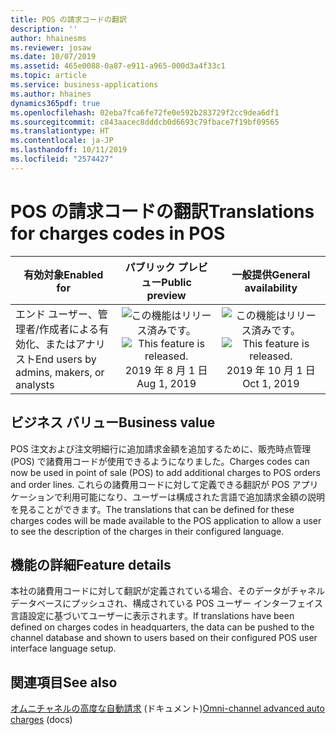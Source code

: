 ```yaml
---
title: POS の請求コードの翻訳
description: ''
author: hhainesms
ms.reviewer: josaw
ms.date: 10/07/2019
ms.assetid: 465e0088-0a87-e911-a965-000d3a4f33c1
ms.topic: article
ms.service: business-applications
ms.author: hhaines
dynamics365pdf: true
ms.openlocfilehash: 02eba7fca6fe72fe0e592b283729f2cc9dea6df1
ms.sourcegitcommit: c843aacec8dddcb0d6693c79fbace7f19bf09565
ms.translationtype: HT
ms.contentlocale: ja-JP
ms.lasthandoff: 10/11/2019
ms.locfileid: "2574427"
---
```

# <a name="translations-for-charges-codes-in-pos"></a><span data-ttu-id="a8374-102">POS の請求コードの翻訳</span><span class="sxs-lookup"><span data-stu-id="a8374-102">Translations for charges codes in POS</span></span>


| <span data-ttu-id="a8374-103">有効対象</span><span class="sxs-lookup"><span data-stu-id="a8374-103">Enabled for</span></span>    |  <span data-ttu-id="a8374-104">パブリック プレビュー</span><span class="sxs-lookup"><span data-stu-id="a8374-104">Public preview</span></span> | <span data-ttu-id="a8374-105">一般提供</span><span class="sxs-lookup"><span data-stu-id="a8374-105">General availability</span></span> | 
| ---------- | :----------: |:----------: |
|<span data-ttu-id="a8374-106">エンド ユーザー、管理者/作成者による有効化、またはアナリスト</span><span class="sxs-lookup"><span data-stu-id="a8374-106">End users by admins, makers, or analysts</span></span>|<span data-ttu-id="a8374-107">![この機能はリリース済みです。](/dynamics365-release-plan/media/green-checkmark.png "この機能はリリース済みです。")</span><span class="sxs-lookup"><span data-stu-id="a8374-107">![This feature is released.](/dynamics365-release-plan/media/green-checkmark.png "This feature is released.")</span></span> <span data-ttu-id="a8374-108">2019 年 8 月 1 日</span><span class="sxs-lookup"><span data-stu-id="a8374-108">Aug 1, 2019</span></span>| <span data-ttu-id="a8374-109">![この機能はリリース済みです。](/dynamics365-release-plan/media/green-checkmark.png "この機能はリリース済みです。")</span><span class="sxs-lookup"><span data-stu-id="a8374-109">![This feature is released.](/dynamics365-release-plan/media/green-checkmark.png "This feature is released.")</span></span> <span data-ttu-id="a8374-110">2019 年 10 月 1 日</span><span class="sxs-lookup"><span data-stu-id="a8374-110">Oct 1, 2019</span></span>|


## <a name="business-value"></a><span data-ttu-id="a8374-111">ビジネス バリュー</span><span class="sxs-lookup"><span data-stu-id="a8374-111">Business value</span></span>
<!-- bv start -->
<span data-ttu-id="a8374-112">POS 注文および注文明細行に追加請求金額を追加するために、販売時点管理 (POS) で諸費用コードが使用できるようになりました。</span><span class="sxs-lookup"><span data-stu-id="a8374-112">Charges codes can now be used in point of sale (POS) to add additional charges to POS orders and order lines.</span></span> <span data-ttu-id="a8374-113">これらの諸費用コードに対して定義できる翻訳が POS アプリケーションで利用可能になり、ユーザーは構成された言語で追加請求金額の説明を見ることができます。</span><span class="sxs-lookup"><span data-stu-id="a8374-113">The translations that can be defined for these charges codes will be made available to the POS application to allow a user to see the description of the charges in their configured language.</span></span>
<!-- bv end -->



## <a name="feature-details"></a><span data-ttu-id="a8374-114">機能の詳細</span><span class="sxs-lookup"><span data-stu-id="a8374-114">Feature details</span></span>
<!--feature detail start -->
<span data-ttu-id="a8374-115">本社の諸費用コードに対して翻訳が定義されている場合、そのデータがチャネル データベースにプッシュされ、構成されている POS ユーザー インターフェイス言語設定に基づいてユーザーに表示されます。</span><span class="sxs-lookup"><span data-stu-id="a8374-115">If translations have been defined on charges codes in headquarters, the data can be pushed to the channel database and shown to users based on their configured POS user interface language setup.</span></span>
<!--feature detail end -->










## <a name="see-also"></a><span data-ttu-id="a8374-116">関連項目</span><span class="sxs-lookup"><span data-stu-id="a8374-116">See also</span></span>

<span data-ttu-id="a8374-117">[オムニチャネルの高度な自動請求](https://docs.microsoft.com/dynamics365/unified-operations/retail/omni-auto-charges) (ドキュメント)</span><span class="sxs-lookup"><span data-stu-id="a8374-117">[Omni-channel advanced auto charges](https://docs.microsoft.com/dynamics365/unified-operations/retail/omni-auto-charges) (docs)</span></span>
